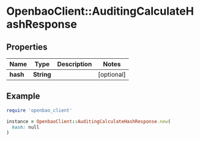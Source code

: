 # OpenbaoClient::AuditingCalculateHashResponse

## Properties

| Name | Type | Description | Notes |
| ---- | ---- | ----------- | ----- |
| **hash** | **String** |  | [optional] |

## Example

```ruby
require 'openbao_client'

instance = OpenbaoClient::AuditingCalculateHashResponse.new(
  hash: null
)
```

